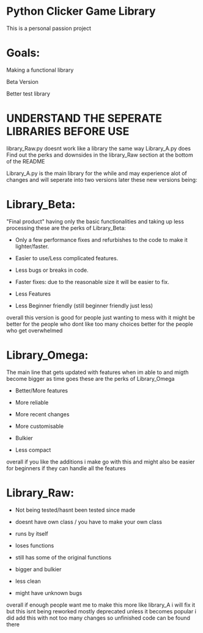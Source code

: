 # Python Clicker Game Library
This is a personal passion project 

# Goals:

Making a functional library 

Beta Version

Better test library


# UNDERSTAND THE SEPERATE LIBRARIES BEFORE USE

library_Raw.py doesnt work like a library the same way Library_A.py does
Find out the perks and downsides in the library_Raw section at the bottom of the README

Library_A.py is the main library for the while and may experience alot of changes 
and will seperate into two versions later these new versions being:

# Library_Beta: 
"Final product" having only the basic functionalities and taking up less processing
these are the perks of Library_Beta:

+ Only a few performance fixes and refurbishes to the code to make it lighter/faster.

+ Easier to use/Less complicated features.

+ Less bugs or breaks in code.

+ Faster fixes: due to the reasonable size it will be easier to fix.

- Less Features

- Less Beginner friendly (still beginner friendly just less)

overall this version is good for people just wanting to mess with it
might be better for the people who dont like too many choices
better for the people who get overwhelmed

# Library_Omega: 
The main line that gets updated with features when im able to and migth become bigger as time goes
these are the perks of Library_Omega

+ Better/More features

+ More reliable

+ More recent changes

+ More customisable

- Bulkier

- Less compact

overall if you like the additions i make go with this
and might also be easier for beginners if they can handle all the features

# Library_Raw:

- Not being tested/hasnt been tested since made

- doesnt have own class / you have to make your own class

+ runs by itself

- loses functions

+ still has some of the original functions

- bigger and bulkier

- less clean

- might have unknown bugs

overall if enough people want me to make this more like library_A i will fix it but this isnt being reworked
mostly deprecated unless it becomes popular
i did add this with not too many changes so unfinished code can be found there
